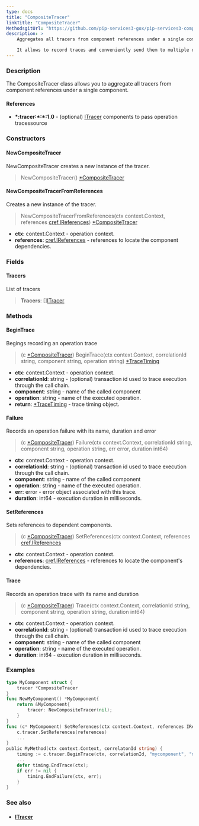 ```yaml
---
type: docs
title: "CompositeTracer"
linkTitle: "CompositeTracer"
MethodsgitUrl: "https://github.com/pip-services3-gox/pip-services3-components-gox"
description: >
    Aggregates all tracers from component references under a single component.

    It allows to record traces and conveniently send them to multiple destinations. 
---
```


### Description

The CompositeTracer class allows you to aggregate all tracers from component references under a single component.

#### References

- **\*:tracer:\*:\*:1.0** - (optional) [ITracer](../itracer) components to pass operation tracessource

### Constructors

#### NewCompositeTracer
NewCompositeTracer creates a new instance of the tracer.

> NewCompositeTracer() [*CompositeTracer]()

#### NewCompositeTracerFromReferences
Creates a new instance of the tracer.

> NewCompositeTracerFromReferences(ctx context.Context, references [cref.IReferences](../../../commons/refer/ireferences)) [*CompositeTracer]()

- **ctx**: context.Context - operation context.
- **references**: [cref.IReferences](../../../commons/refer/ireferences) - references to locate the component dependencies.

### Fields

<span class="hide-title-link">

#### Tracers
List of tracers
> **Tracers**: [][ITracer](../itracer)

</span>

### Methods

#### BeginTrace
Begings recording an operation trace

> (c [*CompositeTracer]()) BeginTrace(ctx context.Context, correlationId string, component string, operation string) [*TraceTiming](../trace_timing)

- **ctx**: context.Context - operation context.
- **correlationId**: string - (optional) transaction id used to trace execution through the call chain.
- **component**: string - name of the called component
- **operation**: string - name of the executed operation.
- **return**: [*TraceTiming](../trace_timing) - trace timing object.


#### Failure
Records an operation failure with its name, duration and error

> (c [*CompositeTracer]()) Failure(ctx context.Context, correlationId string, component string, operation string, err error, duration int64)

- **ctx**: context.Context - operation context.
- **correlationId**: string - (optional) transaction id used to trace execution through the call chain.
- **component**: string - name of the called component
- **operation**: string - name of the executed operation.
- **err**: error - error object associated with this trace.
- **duration**: int64 - execution duration in milliseconds.


#### SetReferences
Sets references to dependent components.

> (c [*CompositeTracer]()) SetReferences(ctx context.Context, references [cref.IReferences](../../../commons/refer/ireferences)

- **ctx**: context.Context - operation context.
- **references**: [cref.IReferences](../../../commons/refer/ireferences) - references to locate the component's dependencies.

#### Trace
Records an operation trace with its name and duration

> (c [*CompositeTracer]()) Trace(ctx context.Context, correlationId string, component string, operation string, duration int64)

- **ctx**: context.Context - operation context.
- **correlationId**: string - (optional) transaction id used to trace execution through the call chain.
- **component**: string - name of the called component
- **operation**: string - name of the executed operation.
- **duration**: int64 - execution duration in milliseconds.

### Examples

```go
type MyComponent struct {
	tracer *CompositeTracer
}
func NewMyComponent() *MyComponent{
	return &MyComponent{
		tracer: NewCompositeTracer(nil);
	}
}
func (c* MyComponent) SetReferences(ctx context.Context, references IReferences) {
	c.tracer.SetReferences(references)
	...
}
public MyMethod(ctx context.Context, correlatonId string) {
	timing := c.tracer.BeginTrace(ctx, correlationId, "mycomponent", "mymethod");
	...
	defer timing.EndTrace(ctx);
	if err != nil {
		timing.EndFailure(ctx, err);
	}
}
```

### See also
- #### [ITracer](../itracer)
